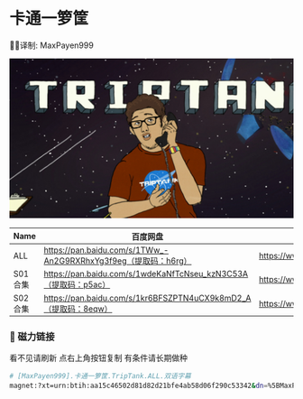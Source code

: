# 卡通一箩筐

✍🏻译制: MaxPayen999

![COMEDYCENTRAL_TRIPTANK_214_HD_425020_1920x1080.jpg](COMEDYCENTRAL_TRIPTANK_214_HD_425020_1920x1080.jpg)

| Name | 百度网盘 | 阿里云盘 | MDpan |
| --- | --- | --- | --- |
| ALL | https://pan.baidu.com/s/1TWw_-An2G9RXRhxYg3f9eg（提取码：h6rg） | https://www.aliyundrive.com/s/BuGTSQSRwNQ | https://mdpan.tk/%E5%8D%A1%E9%80%9A%E4%B8%80%E7%AE%A9%E7%AD%90 |
| S01合集 | https://pan.baidu.com/s/1wdeKaNfTcNseu_kzN3C53A（提取码：p5ac） | https://www.aliyundrive.com/s/sUWu5k7LYP7 |  |
| S02合集 | https://pan.baidu.com/s/1kr6BFSZPTN4uCX9k8mD2_A（提取码：8eqw） | https://www.aliyundrive.com/s/RoH9iSbguA2 |  |

### 🧲 磁力链接

看不见请刷新 点右上角按钮复制 有条件请长期做种

```bash
# [MaxPayen999].卡通一箩筐.TripTank.ALL.双语字幕
magnet:?xt=urn:btih:aa15c46502d81d82d21bfe4ab58d06f290c53342&dn=%5BMaxPayen999%5D.%E5%8D%A1%E9%80%9A%E4%B8%80%E7%AE%A9%E7%AD%90.TripTank.ALL.%E5%8F%8C%E8%AF%AD%E5%AD%97%E5%B9%95&tr=http%3A%2F%2Falltorrents.net%3A80%2Fbt%2Fannounce.php&tr=http%3A%2F%2Fbluebird-hd.org%2Fannounce.php&tr=http%3A%2F%2Fwww.thetradersden.org%2Fforums%2Ftracker%2Fannounce.php&tr=http%3A%2F%2Ftracker.trancetraffic.com%3A80%2Fannounce.php&tr=http%3A%2F%2Firrenhaus.dyndns.dk%3A80%2Fannounce.php&tr=http%3A%2F%2F1337.abcvg.info%3A80%2Fannounce&tr=http%3A%2F%2Fbt.beatrice-raws.org%3A80%2Fannounce&tr=http%3A%2F%2Fwww.tribalmixes.com%3A80%2Fannounce.php&tr=http%3A%2F%2Fwww.wareztorrent.com%3A80%2Fannounce
```